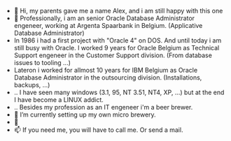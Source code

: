 - 👋 Hi, my parents gave me a name Alex, and i am still happy with this one
- 👀 Professionally, i am an senior Oracle Database Administrator engeneer, working at Argenta Spaarbank in Belgium. (Applicative Database Administrator)
-    In 1986 i had a first project with "Oracle 4" on DOS. And until today i am still busy with Oracle.
     I worked 9 years for Oracle Belgium as Technical Support engeneer in the Customer Support division. (From database issues to tooling ...)
-    Lateron i worked for allmost 10 years for IBM Belgium as Oracle Database Administrator in the outsourcing division. (Installations, backups, ...)
- .. I have seen many windows (3.1, 95, NT 3.51, NT4, XP, ...) but at the end I have become a LINUX addict. 
- .. Besides my profession as an IT engeneer i'm a beer brewer.  
- 🌱 I’m currently setting up my own micro brewery.
- 💞 
- 📫 If you need me, you will have to call me. Or send a mail.

<!---
ag004/ag004 is a ✨ special ✨ repository because its `README.md` (this file) appears on your GitHub profile.
You can click the Preview link to take a look at your changes.
--->
